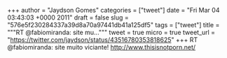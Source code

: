 
+++
author = "Jaydson Gomes"
categories = ["tweet"]
date = "Fri Mar 04 03:43:03 +0000 2011"
draft = false
slug = "576e5f230284337a39d8a70a97441db41a125df5"
tags = ["tweet"]
title = """RT @fabiomiranda: site mu..."""
tweet = true
micro = true
tweet_url = "https://twitter.com/jaydson/status/43516780353818625"
+++
RT @fabiomiranda: site muito viciante! http://www.thisisnotporn.net/
